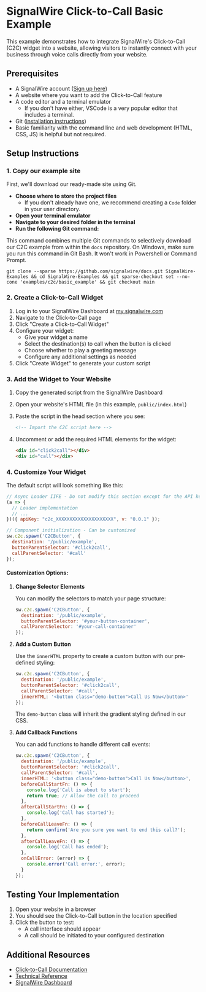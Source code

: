 # SignalWire Click-to-Call Basic Example

This example demonstrates how to integrate SignalWire's Click-to-Call (C2C) widget into a website, allowing visitors to instantly connect with your business through voice calls directly from your website.

## Prerequisites

- A SignalWire account ([Sign up here](https://my.signalwire.com/))
- A website where you want to add the Click-to-Call feature
- A code editor and a terminal emulator
   - If you don't have either, VSCode is a very popular editor that includes a terminal.
- Git ([installation instructions](https://git-scm.com/downloads))
- Basic familiarity with the command line and web development (HTML, CSS, JS) is helpful but not required.

## Setup Instructions

### 1. Copy our example site

First, we'll download our ready-made site using Git.

- **Choose where to store the project files**
   - If you don't already have one, we recommend creating a `Code` folder in your user directory.
- **Open your terminal emulator**
- **Navigate to your desired folder in the terminal**
- **Run the following Git command:**

This command combines multiple Git commands to selectively download our C2C example from within the `docs` repository.
On Windows, make sure you run this command in Git Bash. It won't work in Powershell or Command Prompt.

```shell
git clone --sparse https://github.com/signalwire/docs.git SignalWire-Examples && cd SignalWire-Examples && git sparse-checkout set --no-cone 'examples/c2c/basic_example' && git checkout main
```

<!-- explanation
<details>
   <summary>What does that command do?  <i>(Click to expand)</i></summary>
   <ul>
      <li><code>git clone -n https://github.com/signalwire/docs.git SignalWire-Examples</code>: Clone the SignalWire Docs repo into a folder titled SignalWire-Examples. The `-n` flag stops Git from automatically checking out (downloading).</li>
      <li><code>cd SignalWire-Examples</code>: Move into the newly created directory</li>
      <li><code>git sparse-checkout init</code>: Enable Git's "Sparse Checkout" mode</li>
      <li><code>git sparse-checkout set examples/c2c/basic_example</code>: Tell Git which part of the repo we want to clone</li>
      <li><code>git checkout main</code>: Checkout the repo</li>
   </ul>
</details>
-->

### 2. Create a Click-to-Call Widget

1. Log in to your SignalWire Dashboard at [my.signalwire.com](https://my.signalwire.com/?page=click_to_calls)
2. Navigate to the Click-to-Call page
3. Click "Create a Click-to-Call Widget"
4. Configure your widget:
   - Give your widget a name
   - Select the destination(s) to call when the button is clicked
   - Choose whether to play a greeting message
   - Configure any additional settings as needed
5. Click "Create Widget" to generate your custom script

### 3. Add the Widget to Your Website

1. Copy the generated script from the SignalWire Dashboard
2. Open your website's HTML file (in this example, `public/index.html`)
3. Paste the script in the head section where you see:
   ```html
   <!-- Import the C2C script here -->
   ```

4. Uncomment or add the required HTML elements for the widget:
   ```html
   <div id="click2call"></div>
   <div id="call"></div>
   ```

### 4. Customize Your Widget

The default script will look something like this:

```javascript
// Async Loader IIFE - Do not modify this section except for the API key if necessary
(a => {
  // Loader implementation
  // ...
})({ apiKey: "c2c_XXXXXXXXXXXXXXXXXXXXX", v: "0.0.1" });

// Component initialization - Can be customized
sw.c2c.spawn('C2CButton', {
  destination: '/public/example',
  buttonParentSelector: '#click2call',
  callParentSelector: '#call'
});
```

#### Customization Options:

1. **Change Selector Elements**

   You can modify the selectors to match your page structure:

   ```javascript
   sw.c2c.spawn('C2CButton', {
     destination: '/public/example',
     buttonParentSelector: '#your-button-container',
     callParentSelector: '#your-call-container'
   });
   ```

2. **Add a Custom Button**

   Use the `innerHTML` property to create a custom button with our pre-defined styling:

   ```javascript
   sw.c2c.spawn('C2CButton', {
     destination: '/public/example',
     buttonParentSelector: '#click2call',
     callParentSelector: '#call',
     innerHTML: '<button class="demo-button">Call Us Now</button>'
   });
   ```

   The `demo-button` class will inherit the gradient styling defined in our CSS.

3. **Add Callback Functions**

   You can add functions to handle different call events:

   ```javascript
   sw.c2c.spawn('C2CButton', {
     destination: '/public/example',
     buttonParentSelector: '#click2call',
     callParentSelector: '#call',
     innerHTML: '<button class="demo-button">Call Us Now</button>',
     beforeCallStartFn: () => {
       console.log('Call is about to start');
       return true; // Allow the call to proceed
     },
     afterCallStartFn: () => {
       console.log('Call has started');
     },
     beforeCallLeaveFn: () => {
       return confirm('Are you sure you want to end this call?');
     },
     afterCallLeaveFn: () => {
       console.log('Call has ended');
     },
     onCallError: (error) => {
       console.error('Call error:', error);
     }
   });
   ```

## Testing Your Implementation

1. Open your website in a browser
2. You should see the Click-to-Call button in the location specified
3. Click the button to test:
   - A call interface should appear
   - A call should be initiated to your configured destination

## Additional Resources

- [Click-to-Call Documentation](https://developer.signalwire.com/tools/c2c)
- [Technical Reference](https://developer.signalwire.com/tools/c2c/technical-reference)
- [SignalWire Dashboard](https://my.signalwire.com/?page=click_to_calls) 
